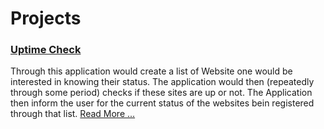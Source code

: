 # Projects

### [Uptime Check](https://github.com/HamidHeyde/Full_Stack/tree/master/UptimeCheck)
Through this application would create a list of Website one would be interested in knowing their status. The application would then (repeatedly through some period) checks if these sites are up or not.
The Application then inform the user for the current status of the websites bein registered through that list. [Read More ...](https://github.com/HamidHeyde/Full_Stack/tree/master/UptimeCheck)